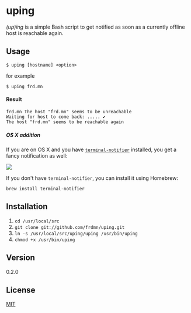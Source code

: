 uping
=====

_(up)ing_ is a simple Bash script to get notified as soon as a currently offline host is reachable again.

## Usage

`$ uping [hostname] <option>`  

for example

`$ uping frd.mn`

#### Result

```
frd.mn The host "frd.mn" seems to be unreachable
Waiting for host to come back: ..... ✔
The host "frd.mn" seems to be reachable again
```

##### OS X addition

If you are on OS X and you have [`terminal-notifier`](https://github.com/alloy/terminal-notifier) installed, you get a fancy notification as well:

![](http://up.frd.mn/IgvGA.png)

If you don't have `terminal-notifier`, you can install it using Homebrew:

`brew install terminal-notifier`

## Installation

1. `cd /usr/local/src`
2. `git clone git://github.com/frdmn/uping.git`
3. `ln -s /usr/local/src/uping/uping /usr/bin/uping`
4. `chmod +x /usr/bin/uping`

## Version

0.2.0

## License

[MIT](LICENSE)
